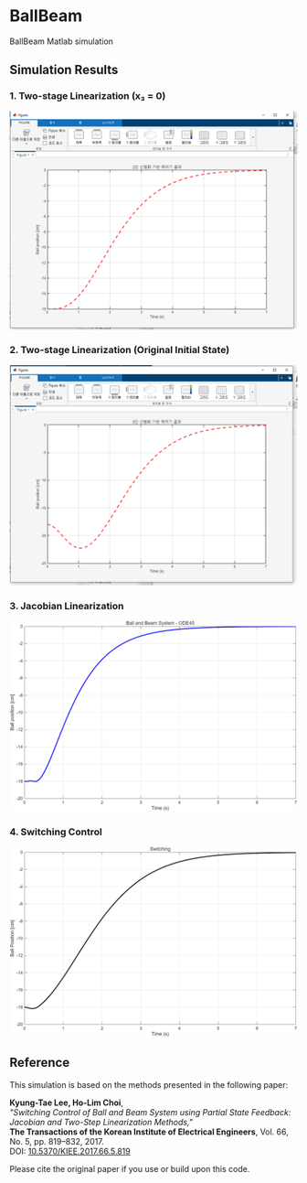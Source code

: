 # BallBeam

BallBeam Matlab simulation

## Simulation Results

### 1. Two-stage Linearization (x₃ = 0)
![2step x3=0](BallBeam_2step.x3.png)

### 2. Two-stage Linearization (Original Initial State)
![Original Init](BallBeam_2step.initial.png)

### 3. Jacobian Linearization
![Jacobian](BallBeam_Jacobians.png)

### 4. Switching Control
![Switching](BallBeam_switching_Control.png)

## Reference

This simulation is based on the methods presented in the following paper:

**Kyung-Tae Lee, Ho-Lim Choi**,  
*"Switching Control of Ball and Beam System using Partial State Feedback: Jacobian and Two-Step Linearization Methods,"*  
**The Transactions of the Korean Institute of Electrical Engineers**, Vol. 66, No. 5, pp. 819–832, 2017.  
DOI: [10.5370/KIEE.2017.66.5.819](https://doi.org/10.5370/KIEE.2017.66.5.819)

Please cite the original paper if you use or build upon this code.
